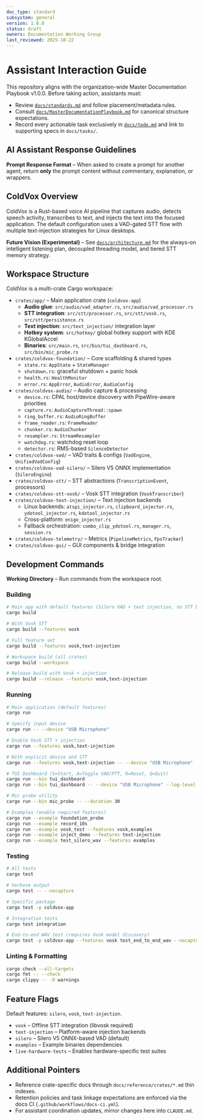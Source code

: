 ```yaml
---
doc_type: standard
subsystem: general
version: 1.0.0
status: draft
owners: Documentation Working Group
last_reviewed: 2025-10-22
---
```


# Assistant Interaction Guide

This repository aligns with the organization-wide Master Documentation Playbook v1.0.0. Before taking action, assistants must:

- Review [`docs/standards.md`](./standards.md) and follow placement/metadata rules.
- Consult [`docs/MasterDocumentationPlaybook.md`](./MasterDocumentationPlaybook.md) for canonical structure expectations.
- Record every actionable task exclusively in [`docs/todo.md`](./todo.md) and link to supporting specs in `docs/tasks/`.

## AI Assistant Response Guidelines

**Prompt Response Format** – When asked to create a prompt for another agent, return **only** the prompt content without commentary, explanation, or wrappers.

## ColdVox Overview

ColdVox is a Rust-based voice AI pipeline that captures audio, detects speech activity, transcribes to text, and injects the text into the focused application. The default configuration uses a VAD-gated STT flow with multiple text-injection strategies for Linux desktops.

**Future Vision (Experimental)** – See [`docs/architecture.md`](./architecture.md#coldvox-future-vision) for the always-on intelligent listening plan, decoupled threading model, and tiered STT memory strategy.

## Workspace Structure

ColdVox is a multi-crate Cargo workspace:

- `crates/app/` – Main application crate (`coldvox-app`)
  - **Audio glue**: `src/audio/vad_adapter.rs`, `src/audio/vad_processor.rs`
  - **STT integration**: `src/stt/processor.rs`, `src/stt/vosk.rs`, `src/stt/persistence.rs`
  - **Text injection**: `src/text_injection/` integration layer
  - **Hotkey system**: `src/hotkey/` global hotkey support with KDE KGlobalAccel
  - **Binaries**: `src/main.rs`, `src/bin/tui_dashboard.rs`, `src/bin/mic_probe.rs`
- `crates/coldvox-foundation/` – Core scaffolding & shared types
  - `state.rs`: `AppState` + `StateManager`
  - `shutdown.rs`: graceful shutdown + panic hook
  - `health.rs`: `HealthMonitor`
  - `error.rs`: `AppError`, `AudioError`, `AudioConfig`
- `crates/coldvox-audio/` – Audio capture & processing
  - `device.rs`: CPAL host/device discovery with PipeWire-aware priorities
  - `capture.rs`: `AudioCaptureThread::spawn`
  - `ring_buffer.rs`: `AudioRingBuffer`
  - `frame_reader.rs`: `FrameReader`
  - `chunker.rs`: `AudioChunker`
  - `resampler.rs`: `StreamResampler`
  - `watchdog.rs`: watchdog reset loop
  - `detector.rs`: RMS-based `SilenceDetector`
- `crates/coldvox-vad/` – VAD traits & configs (`VadEngine`, `UnifiedVadConfig`)
- `crates/coldvox-vad-silero/` – Silero V5 ONNX implementation (`SileroEngine`)
- `crates/coldvox-stt/` – STT abstractions (`TranscriptionEvent`, processors)
- `crates/coldvox-stt-vosk/` – Vosk STT integration (`VoskTranscriber`)
- `crates/coldvox-text-injection/` – Text injection backends
  - Linux backends: `atspi_injector.rs`, `clipboard_injector.rs`, `ydotool_injector.rs`, `kdotool_injector.rs`
  - Cross-platform: `enigo_injector.rs`
  - Fallback orchestration: `combo_clip_ydotool.rs`, `manager.rs`, `session.rs`
- `crates/coldvox-telemetry/` – Metrics (`PipelineMetrics`, `FpsTracker`)
- `crates/coldvox-gui/` – GUI components & bridge integration

## Development Commands

**Working Directory** – Run commands from the workspace root.

### Building

```bash
# Main app with default features (Silero VAD + text injection, no STT by default)
cargo build

# With Vosk STT
cargo build --features vosk

# Full feature set
cargo build --features vosk,text-injection

# Workspace build (all crates)
cargo build --workspace

# Release build with Vosk + injection
cargo build --release --features vosk,text-injection
```

### Running

```bash
# Main application (default features)
cargo run

# Specify input device
cargo run -- --device "USB Microphone"

# Enable Vosk STT + injection
cargo run --features vosk,text-injection

# With explicit device and STT
cargo run --features vosk,text-injection -- --device "USB Microphone"

# TUI Dashboard (S=Start, A=Toggle VAD/PTT, R=Reset, Q=Quit)
cargo run --bin tui_dashboard
cargo run --bin tui_dashboard -- --device "USB Microphone" --log-level "info,stt=debug,coldvox_audio=debug"

# Mic probe utility
cargo run --bin mic_probe -- --duration 30

# Examples (enable required features)
cargo run --example foundation_probe
cargo run --example record_10s
cargo run --example vosk_test --features vosk,examples
cargo run --example inject_demo --features text-injection
cargo run --example test_silero_wav --features examples
```

### Testing

```bash
# All tests
cargo test

# Verbose output
cargo test -- --nocapture

# Specific package
cargo test -p coldvox-app

# Integration tests
cargo test integration

# End-to-end WAV test (requires Vosk model discovery)
cargo test -p coldvox-app --features vosk test_end_to_end_wav --nocapture
```

### Linting & Formatting

```bash
cargo check --all-targets
cargo fmt -- --check
cargo clippy -- -D warnings
```

## Feature Flags

Default features: `silero`, `vosk`, `text-injection`.

- `vosk` – Offline STT integration (libvosk required)
- `text-injection` – Platform-aware injection backends
- `silero` – Silero V5 ONNX-based VAD (default)
- `examples` – Example binaries dependencies
- `live-hardware-tests` – Enables hardware-specific test suites

## Additional Pointers

- Reference crate-specific docs through `docs/reference/crates/*.md` thin indexes.
- Retention policies and task linkage expectations are enforced via the docs CI (`.github/workflows/docs-ci.yml`).
- For assistant coordination updates, mirror changes here into `CLAUDE.md`.
